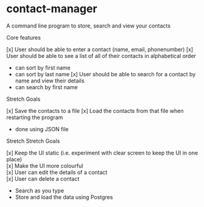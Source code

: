 # contact-manager
A command line program to store, search and view your contacts

Core features

[x] User should be able to enter a contact (name, email, phonenumber)
[x] User should be able to see a list of all of their contacts in alphabetical order
  - can sort by first name
  - can sort by last name
[x] User should be able to search for a contact by name and view their details  
  - can search by first name

Stretch Goals

[x] Save the contacts to a file
[x] Load the contacts from that file when restarting the program
  - done using JSON file

Stretch Stretch Goals

[x] Keep the UI static (i.e. experiment with clear screen to keep the UI in one place)  
[x] Make the UI more colourful  
[x] User can edit the details of a contact  
[x] User can delete a contact  
- Search as you type
- Store and load the data using Postgres
